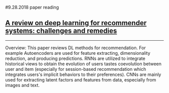 #9.28.2018 paper reading
## [A review on deep learning for recommender systems: challenges and remedies](https://link.springer.com/content/pdf/10.1007%2Fs10462-018-9654-y.pdf)
***
Overview: This paper reviews DL methods for recommendation. For example Autoencoders are used for feature extracting, dimensionality reduction, and producing predictions. RNNs are utilized to integrate historical views to obtain the evolution of users tastes coevolution between user and item (especially for session-based recommendation which integrates users's implicit behaviors to their preferences). CNNs are mainly used for extracting latent factors and features from data, especially from images and text.